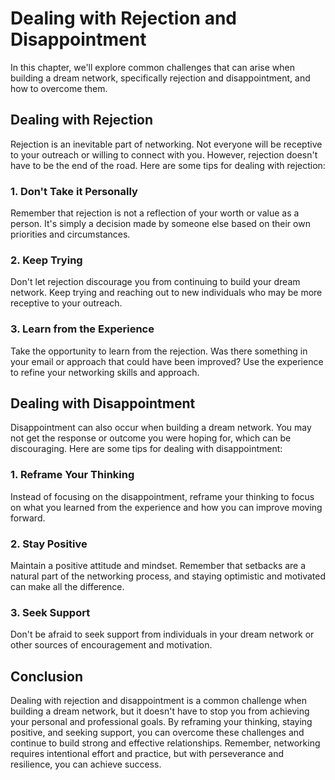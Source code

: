 Dealing with Rejection and Disappointment
==================================================================================

In this chapter, we'll explore common challenges that can arise when building a dream network, specifically rejection and disappointment, and how to overcome them.

Dealing with Rejection
----------------------

Rejection is an inevitable part of networking. Not everyone will be receptive to your outreach or willing to connect with you. However, rejection doesn't have to be the end of the road. Here are some tips for dealing with rejection:

### 1. Don't Take it Personally

Remember that rejection is not a reflection of your worth or value as a person. It's simply a decision made by someone else based on their own priorities and circumstances.

### 2. Keep Trying

Don't let rejection discourage you from continuing to build your dream network. Keep trying and reaching out to new individuals who may be more receptive to your outreach.

### 3. Learn from the Experience

Take the opportunity to learn from the rejection. Was there something in your email or approach that could have been improved? Use the experience to refine your networking skills and approach.

Dealing with Disappointment
---------------------------

Disappointment can also occur when building a dream network. You may not get the response or outcome you were hoping for, which can be discouraging. Here are some tips for dealing with disappointment:

### 1. Reframe Your Thinking

Instead of focusing on the disappointment, reframe your thinking to focus on what you learned from the experience and how you can improve moving forward.

### 2. Stay Positive

Maintain a positive attitude and mindset. Remember that setbacks are a natural part of the networking process, and staying optimistic and motivated can make all the difference.

### 3. Seek Support

Don't be afraid to seek support from individuals in your dream network or other sources of encouragement and motivation.

Conclusion
----------

Dealing with rejection and disappointment is a common challenge when building a dream network, but it doesn't have to stop you from achieving your personal and professional goals. By reframing your thinking, staying positive, and seeking support, you can overcome these challenges and continue to build strong and effective relationships. Remember, networking requires intentional effort and practice, but with perseverance and resilience, you can achieve success.
